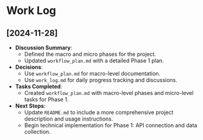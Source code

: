 # Work Log

## [2024-11-28]
- **Discussion Summary**:
  - Defined the macro and micro phases for the project.
  - Updated `workflow_plan.md` with a detailed Phase 1 plan.
- **Decisions**:
  - Use `workflow_plan.md` for macro-level documentation.
  - Use `work_log.md` for daily progress tracking and discussions.
- **Tasks Completed**:
  - Created `workflow_plan.md` with macro-level phases and micro-level tasks for Phase 1.
- **Next Steps**:
  - Update `README.md` to include a more comprehensive project description and usage instructions.
  - Begin technical implementation for Phase 1: API connection and data collection.
